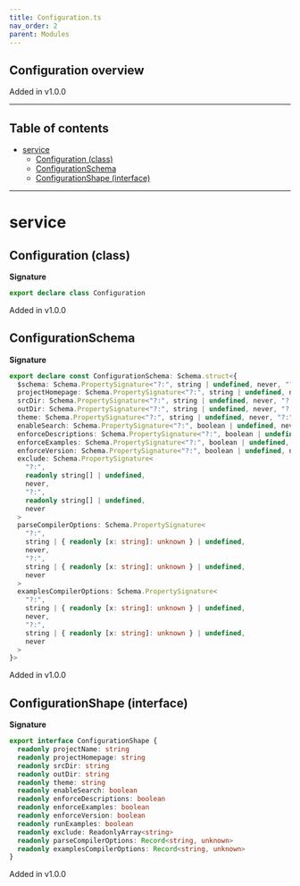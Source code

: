 ```yaml
---
title: Configuration.ts
nav_order: 2
parent: Modules
---
```


## Configuration overview

Added in v1.0.0

---

<h2 class="text-delta">Table of contents</h2>

- [service](#service)
  - [Configuration (class)](#configuration-class)
  - [ConfigurationSchema](#configurationschema)
  - [ConfigurationShape (interface)](#configurationshape-interface)

---

# service

## Configuration (class)

**Signature**

```ts
export declare class Configuration
```

Added in v1.0.0

## ConfigurationSchema

**Signature**

```ts
export declare const ConfigurationSchema: Schema.struct<{
  $schema: Schema.PropertySignature<"?:", string | undefined, never, "?:", string | undefined, never>
  projectHomepage: Schema.PropertySignature<"?:", string | undefined, never, "?:", string | undefined, never>
  srcDir: Schema.PropertySignature<"?:", string | undefined, never, "?:", string | undefined, never>
  outDir: Schema.PropertySignature<"?:", string | undefined, never, "?:", string | undefined, never>
  theme: Schema.PropertySignature<"?:", string | undefined, never, "?:", string | undefined, never>
  enableSearch: Schema.PropertySignature<"?:", boolean | undefined, never, "?:", boolean | undefined, never>
  enforceDescriptions: Schema.PropertySignature<"?:", boolean | undefined, never, "?:", boolean | undefined, never>
  enforceExamples: Schema.PropertySignature<"?:", boolean | undefined, never, "?:", boolean | undefined, never>
  enforceVersion: Schema.PropertySignature<"?:", boolean | undefined, never, "?:", boolean | undefined, never>
  exclude: Schema.PropertySignature<
    "?:",
    readonly string[] | undefined,
    never,
    "?:",
    readonly string[] | undefined,
    never
  >
  parseCompilerOptions: Schema.PropertySignature<
    "?:",
    string | { readonly [x: string]: unknown } | undefined,
    never,
    "?:",
    string | { readonly [x: string]: unknown } | undefined,
    never
  >
  examplesCompilerOptions: Schema.PropertySignature<
    "?:",
    string | { readonly [x: string]: unknown } | undefined,
    never,
    "?:",
    string | { readonly [x: string]: unknown } | undefined,
    never
  >
}>
```

Added in v1.0.0

## ConfigurationShape (interface)

**Signature**

```ts
export interface ConfigurationShape {
  readonly projectName: string
  readonly projectHomepage: string
  readonly srcDir: string
  readonly outDir: string
  readonly theme: string
  readonly enableSearch: boolean
  readonly enforceDescriptions: boolean
  readonly enforceExamples: boolean
  readonly enforceVersion: boolean
  readonly runExamples: boolean
  readonly exclude: ReadonlyArray<string>
  readonly parseCompilerOptions: Record<string, unknown>
  readonly examplesCompilerOptions: Record<string, unknown>
}
```

Added in v1.0.0
